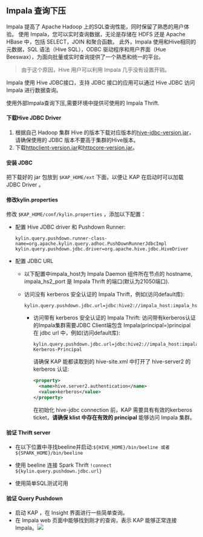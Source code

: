 ## Impala 查询下压

Impala 提高了 Apache Hadoop 上的SQL查询性能，同时保留了熟悉的用户体验。 使用 Impala，您可以实时查询数据，无论是存储在 HDFS 还是 Apache HBase 中，包括 SELECT，JOIN 和聚合函数。 此外，Impala 使用和Hive相同的元数据，SQL 语法（Hive SQL），ODBC 驱动程序和用户界面（Hue Beeswax），为面向批量或实时查询提供了一个熟悉和统一的平台。

> 由于这个原因，Hive 用户可以利用 Impala 几乎没有设置开销。

Impala 使用 Hive JDBC接口，支持 JDBC 接口的应用可以通过 Hive JDBC 访问 Impala 进行数据查询。

使用外部Impala查询下压,需要环境中提供可使用的 Impala Thrift.

#### 下载Hive JDBC Driver

1. 根据自己 Hadoop 集群 Hive 的版本下载对应版本的[hive-jdbc-version.jar](hive-jdbc.jarhttps://mvnrepository.com/artifact/org.apache.hive/hive-jdbc)，请确保使用的 JDBC 版本不要高于集群的Hive版本。
2. 下载[httpclient-version.jar](https://mvnrepository.com/artifact/org.apache.httpcomponents/httpclient)和[httpcore-version.jar](https://mvnrepository.com/artifact/org.apache.httpcomponents/httpcore)。

#### 安装 JDBC

把下载好的 jar 包放到 `$KAP_HOME/ext` 下面，以便让 KAP 在启动时可以加载 JDBC Driver 。

#### 修改kylin.properties

修改 `$KAP_HOME/conf/kylin.properties` ，添加以下配置：

- 配置 Hive JDBC driver 和 Pushdown Runner:

  ```properties
  kylin.query.pushdown.runner-class-name=org.apache.kylin.query.adhoc.PushDownRunnerJdbcImpl
  kylin.query.pushdown.jdbc.driver=org.apache.hive.jdbc.HiveDriver
  ```


- 配置 JDBC URL
  - 以下配置中impala_host为 Impala Daemon 组件所在节点的 hostname, impala_hs2_port 是 Impala Thrift 的端口(默认为21050端口).
  - 访问没有 kerberos 安全认证的 Impala Thrift，例如(访问default库):

    ```properties
    kylin.query.pushdown.jdbc.url=jdbc:hive2://impala_host:impala_hs2_port/default;auth=noSasl
    ```

    - 访问带有 kerberos 安全认证的 Impala Thrift: 访问带有kerberos认证的Impala集群需要JDBC Client端包含 Impala(principal=<Impala-Kerberos-Principal>)principal 在 jdbc url 中，例如(访问default库):

      ```properties
      kylin.query.pushdown.jdbc.url=jdbc:hive2://impala_host:impala_hs2_port/default;principal=Impala-Kerberos-Principal
      ```

      请确保 KAP 能都读取到的 hive-site.xml 中打开了 hive-server2 的 kerberos 认证:	

      ```xml
      <property>
      	<name>hive.server2.authentication</name>
      	<value>kerberos</value>
      </property>
      ```

      在初始化 hive-jdbc connection 前，KAP 需要具有有效的kerberos ticket，**请确保 klist 中存在有效的 principal** 能够访问 Impala 集群。



#### 验证 Thrift server

- 在以下位置中寻找beeline并启动:``${HIVE_HOME}/bin/beeline 或者 ${SPARK_HOME}/bin/beeline``


- 使用 beeline 连接 Spark Thrift ```!connect  ${kylin.query.pushdown.jdbc.url}```



- 使用简单SQL测试可用


#### 验证 Query Pushdown

+ 启动 KAP ，在 Insight 界面进行一些简单查询。
+ 在 Impala web 页面中能够找到刚才的查询，表示 KAP 能够正常连接 Impala。![](images/query_pushdown_impala.png)




